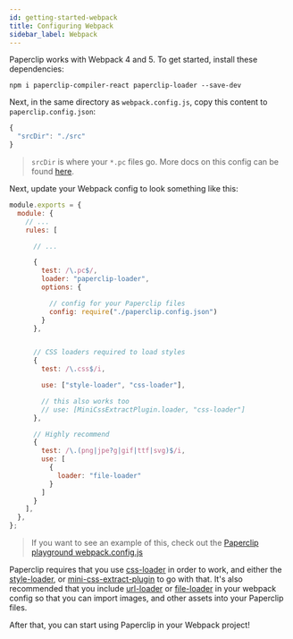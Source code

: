 ```yaml
---
id: getting-started-webpack
title: Configuring Webpack
sidebar_label: Webpack
---
```


<!-- TODO: #891 -->

Paperclip works with Webpack 4 and 5. To get started, install these dependencies:

```
npm i paperclip-compiler-react paperclip-loader --save-dev
```

Next, in the same directory as `webpack.config.js`, copy this content to `paperclip.config.json`:

```javascript
{
  "srcDir": "./src"
}

```

> `srcDir` is where your `*.pc` files go. More docs on this config can be found [here](configure-paperclip).

Next, update your Webpack config to look something like this:

```javascript
module.exports = {
  module: {
    // ... 
    rules: [

      // ...

      {
        test: /\.pc$/,
        loader: "paperclip-loader",
        options: {

          // config for your Paperclip files
          config: require("./paperclip.config.json")
        }
      },


      // CSS loaders required to load styles
      {
        test: /\.css$/i,

        use: ["style-loader", "css-loader"],

        // this also works too
        // use: [MiniCssExtractPlugin.loader, "css-loader"]
      },

      // Highly recommend
      {
        test: /\.(png|jpe?g|gif|ttf|svg)$/i,
        use: [
          {
            loader: "file-loader"
          }
        ]
      }
    ],
  },
};
```

> If you want to see an example of this, check out the [Paperclip playground webpack.config.js](https://github.com/paperclipui/paperclip/blob/master/packages/paperclip-playground/webpack.config.js#L62)

Paperclip requires that you use [css-loader](https://webpack.js.org/loaders/css-loader/) in order to work, and either the [style-loader](https://webpack.js.org/loaders/style-loader/), or [mini-css-extract-plugin](https://webpack.js.org/plugins/mini-css-extract-plugin/) to go with that. It's also recommended that you include [url-loader](https://webpack.js.org/loaders/url-loader/) or [file-loader](https://webpack.js.org/loaders/file-loader/) in your webpack config so that you can import images, and other assets into your Paperclip files.

After that, you can start using Paperclip in your Webpack project! 